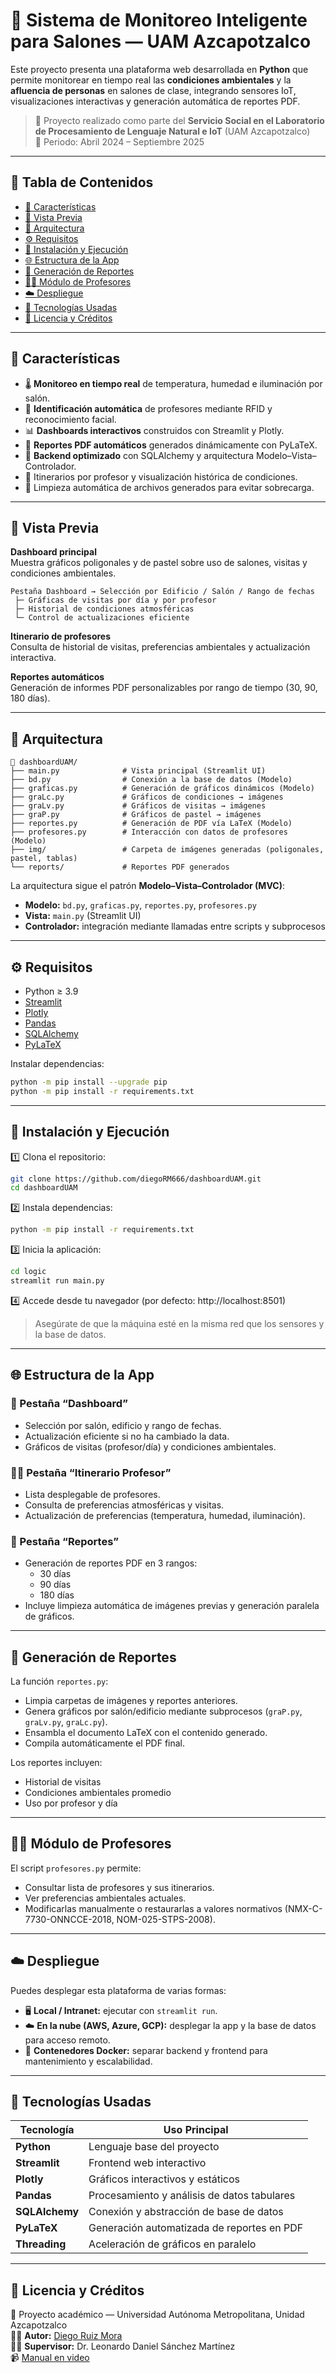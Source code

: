 # 🏫 Sistema de Monitoreo Inteligente para Salones — UAM Azcapotzalco

Este proyecto presenta una plataforma web desarrollada en **Python** que permite monitorear en tiempo real las **condiciones ambientales** y la **afluencia de personas** en salones de clase, integrando sensores IoT, visualizaciones interactivas y generación automática de reportes PDF.

> 📍 Proyecto realizado como parte del **Servicio Social en el Laboratorio de Procesamiento de Lenguaje Natural e IoT** (UAM Azcapotzalco)  
> 📅 Periodo: Abril 2024 – Septiembre 2025

---

## 🧭 Tabla de Contenidos

- [🚀 Características](#-características)  
- [📸 Vista Previa](#-vista-previa)  
- [🧱 Arquitectura](#-arquitectura)  
- [⚙️ Requisitos](#️-requisitos)  
- [📝 Instalación y Ejecución](#-instalación-y-ejecución)  
- [🌐 Estructura de la App](#-estructura-de-la-app)  
- [📄 Generación de Reportes](#-generación-de-reportes)  
- [👩‍🏫 Módulo de Profesores](#-módulo-de-profesores)  
- [☁️ Despliegue](#️-despliegue)  
- [🧪 Tecnologías Usadas](#-tecnologías-usadas)  
- [📝 Licencia y Créditos](#-licencia-y-créditos)

---

## 🚀 Características

- 🌡️ **Monitoreo en tiempo real** de temperatura, humedad e iluminación por salón.  
- 👤 **Identificación automática** de profesores mediante RFID y reconocimiento facial.  
- 📊 **Dashboards interactivos** construidos con Streamlit y Plotly.  
- 🧾 **Reportes PDF automáticos** generados dinámicamente con PyLaTeX.  
- 🧰 **Backend optimizado** con SQLAlchemy y arquitectura Modelo–Vista–Controlador.  
- 📅 Itinerarios por profesor y visualización histórica de condiciones.  
- 🧼 Limpieza automática de archivos generados para evitar sobrecarga.

---

## 📸 Vista Previa

**Dashboard principal**  
Muestra gráficos poligonales y de pastel sobre uso de salones, visitas y condiciones ambientales.

```
Pestaña Dashboard → Selección por Edificio / Salón / Rango de fechas
 ├─ Gráficas de visitas por día y por profesor
 ├─ Historial de condiciones atmosféricas
 └─ Control de actualizaciones eficiente
```

**Itinerario de profesores**  
Consulta de historial de visitas, preferencias ambientales y actualización interactiva.

**Reportes automáticos**  
Generación de informes PDF personalizables por rango de tiempo (30, 90, 180 días).

---

## 🧱 Arquitectura

```text
📂 dashboardUAM/
├── main.py              # Vista principal (Streamlit UI)
├── bd.py                # Conexión a la base de datos (Modelo)
├── graficas.py          # Generación de gráficos dinámicos (Modelo)
├── graLc.py             # Gráficos de condiciones → imágenes
├── graLv.py             # Gráficos de visitas → imágenes
├── graP.py              # Gráficos de pastel → imágenes
├── reportes.py          # Generación de PDF vía LaTeX (Modelo)
├── profesores.py        # Interacción con datos de profesores (Modelo)
├── img/                 # Carpeta de imágenes generadas (poligonales, pastel, tablas)
└── reports/             # Reportes PDF generados
```

La arquitectura sigue el patrón **Modelo–Vista–Controlador (MVC)**:

- **Modelo:** `bd.py`, `graficas.py`, `reportes.py`, `profesores.py`  
- **Vista:** `main.py` (Streamlit UI)  
- **Controlador:** integración mediante llamadas entre scripts y subprocesos

---

## ⚙️ Requisitos

- Python ≥ 3.9  
- [Streamlit](https://streamlit.io/)  
- [Plotly](https://plotly.com/)  
- [Pandas](https://pandas.pydata.org/)  
- [SQLAlchemy](https://www.sqlalchemy.org/)  
- [PyLaTeX](https://pypi.org/project/PyLaTeX/)  

Instalar dependencias:

```bash
python -m pip install --upgrade pip
python -m pip install -r requirements.txt
```

---

## 📝 Instalación y Ejecución

1️⃣ Clona el repositorio:

```bash
git clone https://github.com/diegoRM666/dashboardUAM.git
cd dashboardUAM
```

2️⃣ Instala dependencias:

```bash
python -m pip install -r requirements.txt
```

3️⃣ Inicia la aplicación:

```bash
cd logic
streamlit run main.py
```

4️⃣ Accede desde tu navegador (por defecto: http://localhost:8501)

> Asegúrate de que la máquina esté en la misma red que los sensores y la base de datos.

---

## 🌐 Estructura de la App

### 🧭 Pestaña “Dashboard”
- Selección por salón, edificio y rango de fechas.  
- Actualización eficiente si no ha cambiado la data.  
- Gráficos de visitas (profesor/día) y condiciones ambientales.

### 👨‍🏫 Pestaña “Itinerario Profesor”
- Lista desplegable de profesores.  
- Consulta de preferencias atmosféricas y visitas.  
- Actualización de preferencias (temperatura, humedad, iluminación).

### 🧾 Pestaña “Reportes”
- Generación de reportes PDF en 3 rangos:
  - 30 días
  - 90 días
  - 180 días  
- Incluye limpieza automática de imágenes previas y generación paralela de gráficos.

---

## 📄 Generación de Reportes

La función `reportes.py`:
- Limpia carpetas de imágenes y reportes anteriores.  
- Genera gráficos por salón/edificio mediante subprocesos (`graP.py`, `graLv.py`, `graLc.py`).  
- Ensambla el documento LaTeX con el contenido generado.  
- Compila automáticamente el PDF final.

Los reportes incluyen:
- Historial de visitas
- Condiciones ambientales promedio
- Uso por profesor y día

---

## 👩‍🏫 Módulo de Profesores

El script `profesores.py` permite:
- Consultar lista de profesores y sus itinerarios.  
- Ver preferencias ambientales actuales.  
- Modificarlas manualmente o restaurarlas a valores normativos (NMX-C-7730-ONNCCE-2018, NOM-025-STPS-2008).

---

## ☁️ Despliegue

Puedes desplegar esta plataforma de varias formas:

- 🖥️ **Local / Intranet:** ejecutar con `streamlit run`.  
- ☁️ **En la nube (AWS, Azure, GCP):** desplegar la app y la base de datos para acceso remoto.  
- 🐳 **Contenedores Docker:** separar backend y frontend para mantenimiento y escalabilidad.

---

## 🧪 Tecnologías Usadas

| Tecnología     | Uso Principal                                               |
|---------------|--------------------------------------------------------------|
| **Python**    | Lenguaje base del proyecto                                  |
| **Streamlit** | Frontend web interactivo                                    |
| **Plotly**    | Gráficos interactivos y estáticos                             |
| **Pandas**    | Procesamiento y análisis de datos tabulares                   |
| **SQLAlchemy**| Conexión y abstracción de base de datos                       |
| **PyLaTeX**   | Generación automatizada de reportes en PDF                    |
| **Threading** | Aceleración de gráficos en paralelo                           |

---

## 📝 Licencia y Créditos

📄 Proyecto académico — Universidad Autónoma Metropolitana, Unidad Azcapotzalco  
👨‍💻 **Autor:** [Diego Ruiz Mora](https://github.com/diegoRM666)  
👨‍🏫 **Supervisor:** Dr. Leonardo Daniel Sánchez Martínez  
📹 [Manual en video](https://youtu.be/DIyoBysRb3c)
